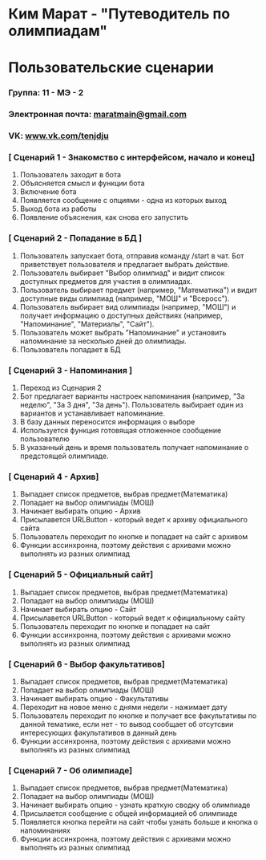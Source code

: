 # Ким Марат - "Путеводитель по олимпиадам"
# Пользовательские сценарии

### Группа: 11 - МЭ - 2
### Электронная почта: maratmain@gmail.com
### VK: www.vk.com/tenjdju


### [ Сценарий 1 - Знакомство с интерфейсом, начало и конец]

1. Пользователь заходит в бота
2. Объясняется смысл и функции бота
3. Включение бота
4. Появляется сообщение с опциями - одна из которых выход
5. Выход бота из работы
6. Появление объяснения, как снова его запустить

### [ Сценарий 2 - Попадание в БД ]

1. Пользователь запускает бота, отправив команду /start в чат. Бот приветствует пользователя и предлагает выбрать действие.
2. Пользователь выбирает "Выбор олимпиад" и видит список доступных предметов для участия в олимпиадах.
3. Пользователь выбирает предмет (например, "Математика") и видит доступные виды олимпиад (например, "МОШ" и "Всеросс").
4. Пользователь выбирает вид олимпиады (например, "МОШ") и получает информацию о доступных действиях (например, "Напоминание", "Материалы", "Сайт").
5. Пользователь может выбрать "Напоминание" и установить напоминание за несколько дней до олимпиады.
6. Пользователь попадает в БД

### [ Сценарий 3 - Напоминания ]

1. Переход из Сценария 2
2. Бот предлагает варианты настроек напоминания (например, "За неделю", "За 3 дня", "За день").
Пользователь выбирает один из вариантов и устанавливает напоминание.
3. В базу данных переносится информация о выборе
4. Используется функция готовящая отложенное сообщение пользователю
5. В указанный день и время пользователь получает напоминание о предстоящей олимпиаде.


### [ Сценарий 4 - Архив]

1. Выпадает список предметов, выбрав предмет(Математика)
2. Попадает на выбор олимпиады (МОШ)
3. Начинает выбирать опцию - Архив
4. Присылавется URLButton - который ведет к архиву официального сайта
5. Пользователь переходит по кнопке и попадает на сайт с архивом
6. Функции ассинхронна, поэтому действия с архивами можно выполнять из разных олимпиад

### [ Сценарий 5 - Официальный сайт]

1. Выпадает список предметов, выбрав предмет(Математика)
2. Попадает на выбор олимпиады (МОШ)
3. Начинает выбирать опцию - Сайт
4. Присылавется URLButton - который ведет к официальному сайту
5. Пользователь переходит по кнопке и попадает на сайт 
6. Функции ассинхронна, поэтому действия с архивами можно выполнять из разных олимпиад


### [ Сценарий 6 -  Выбор факультативов]
1. Выпадает список предметов, выбрав предмет(Математика)
2. Попадает на выбор олимпиады (МОШ)
3. Начинает выбирать опцию - Факультативы
4. Переходит на новое меню с днями недели - нажимает дату
5. Пользователь переходит по кнопке и получает все факультативы по данной тематике, если нет - то вывод сообщает об отсутсвии интересующих факультативов в данный день
7. Функции ассинхронна, поэтому действия с архивами можно выполнять из разных олимпиад

### [ Сценарий 7 - Об олимпиаде]

1. Выпадает список предметов, выбрав предмет(Математика)
2. Попадает на выбор олимпиады (МОШ)
3. Начинает выбирать опцию - узнать краткую сводку об олимпиаде
4. Присылается сообщение с общей информацией об олимпиаде
5. Появляется кнопка перейти на сайт чтобы узнать больше и кнопка о напоминаниях
7. Функции ассинхронна, поэтому действия с архивами можно выполнять из разных олимпиад
